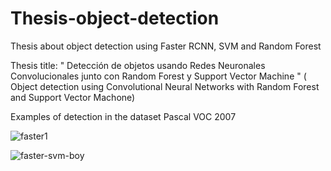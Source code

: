 # Thesis-object-detection
Thesis about object detection using Faster RCNN, SVM and  Random Forest

Thesis title: " Detección de objetos usando Redes Neuronales Convolucionales junto con Random Forest y Support Vector Machine " ( Object detection using Convolutional Neural Networks with Random Forest and Support Vector Machone)

Examples of detection in the dataset Pascal VOC 2007

![faster1](https://user-images.githubusercontent.com/19544865/71198075-c467b080-2271-11ea-9cdc-f0126565e19c.png)

![faster-svm-boy](https://user-images.githubusercontent.com/19544865/71198420-8028e000-2272-11ea-8b12-47f8a160a529.png)
